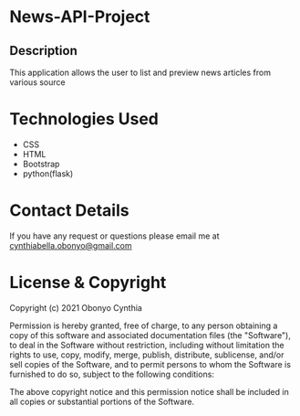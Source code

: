 # News-API-Project
## Description
This application allows the user to list and preview news articles from various source

# Technologies Used
* CSS
* HTML
* Bootstrap
* python(flask)
# Contact Details
If you have any request or questions please email me at cynthiabella.obonyo@gmail.com
# License & Copyright
Copyright (c) 2021 Obonyo Cynthia

Permission is hereby granted, free of charge, to any person obtaining a copy of this software and associated documentation files (the "Software"), to deal in the Software without restriction, including without limitation the rights to use, copy, modify, merge, publish, distribute, sublicense, and/or sell copies of the Software, and to permit persons to whom the Software is furnished to do so, subject to the following conditions:

The above copyright notice and this permission notice shall be included in all copies or substantial portions of the Software.